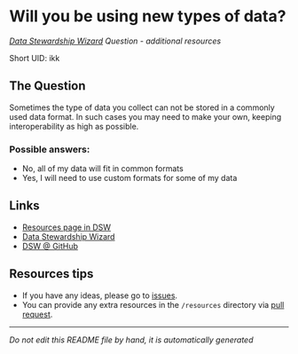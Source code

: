 # Will you be using new types of data?

*[Data Stewardship Wizard] Question - additional resources*

Short UID: ikk

## The Question

Sometimes the type of data you collect can not be stored in a commonly used data format. In such cases you may need to make your own, keeping interoperability as high as possible.

### Possible answers:

  * No, all of my data will fit in common formats 
  * Yes, I will need to use custom formats for some of my data 

## Links

  * [Resources page in DSW]
  * [Data Stewardship Wizard]
  * [DSW @ GitHub]


## Resources tips

  * If you have any ideas, please go to [issues].
  * You can provide any extra resources in the `/resources` directory via [pull request].

----

*Do not edit this README file by hand, it is automatically generated*

[Data Stewardship Wizard]: https://dmp.fairdata.solutions
[Resources page in DSW]: https://dmp.fairdata.solutions/resources/ikk
[DSW @ GitHub]: https://github.com/DataStewardshipWizard
[issues]: https://help.github.com/articles/about-issues/
[pull request]: https://help.github.com/articles/about-pull-requests/